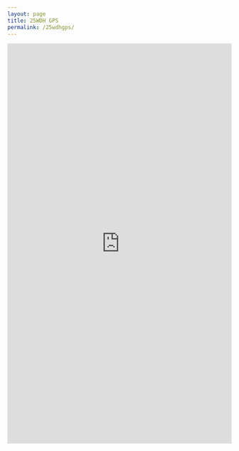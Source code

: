 ```yaml
---
layout: page
title: 25WDH GPS
permalink: /25wdhgps/
---
```


<iframe src="http://34.125.160.103:8082/simple" height="900px" width="100%" style="border:none;" title="25WDH GPS"></iframe>
